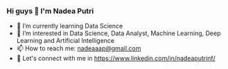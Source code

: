 ### Hi guys 👋 I'm Nadea Putri

- 🌱 I’m currently learning Data Science
- 👀 I’m interested in Data Science, Data Analyst, Machine Learning, Deep Learning and Artificial Intelligence
- 📫 How to reach me: nadeaaap@gmail.com
- 📄 Let's connect with me in https://www.linkedin.com/in/nadeaputrinf/

